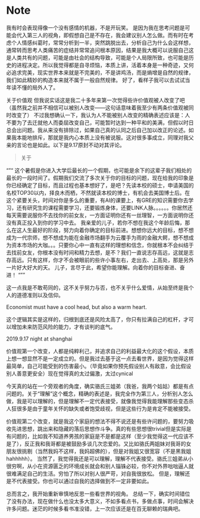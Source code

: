 # Note
我有时会表现得像一个没有感情的机器，不是开玩笑。
是因为我在思考问题是可能会代入第三人的视角，即假想自己是不存在，我会建议别人怎么做。而有时在考虑个人情感纠葛时，常常分析到一半，突然跳脱出去，分析自己为什么会这样想，通常转而思考人类痛苦的症结并常常追问根本原因，结果是我大概可以说服自己这是人类共有的问题，可能是由社会的结构导致，可能是个人局限所致，也可能是历史的进程决定。所以我觉得都是自寻烦恼，本质上讲，活着本身是一种奇迹，又何必追求完美，现实世界本来就是不完美的，不是讲鸡汤，而是熵增是自然的规律，我们如此精妙的构造本来就不属于一般自然规律。
好了，看样子我可以去试试当年读不懂的局外人了。

关于价值观
但我说实话这是我二十多年来第一次觉得些许价值观被人改变了吧（虽然我之前并不相信可以被别人改变——这句话意味着我至少有两条价值观被同时改变了）
不过我想确认一下，我认为人不能被别人改变的精确表述应该是：人不要为了去迁就他人而委屈改变自己，可能暂时达到一种平和的美满，但假以时日总会出问题。我从来没有排除过，如果自己真的认同之后自己加以改正的论述。如果我本能地排斥，那就是我内心本质上没有被说服。这对很多事成立，同理对我父亲的言论也是如此。以下是9.17原封不动对其评论。

>关于

“”“
这个暑假是你进入大学后最长的一个假期，也可能是余下的这辈子我们相处的最长的一段时间了。假期我们交流了多次关于你的目标的问题，现在给我的印象是你已经确定了目标，而且过程也基本想好了，是吧？先读本校的硕士，申请美国的名校TOP30以内，择良木而栖，不然就读本校的博士，有机会去美国博士后。在这个紧要关头，时间对你是多么的重要，有AI的课要上，有GRE的知识需要你去学习，还有研究生的课程需要学习，还要锻炼身体，还要LINK人脉。。。。。。你居然还每天需要说服你不去找你的前女友，一方面证明你还有一丝理智，一方面说明你还没有真正投入到你的学习中去。
我亲爱的儿子，若你不想在我这个年龄后悔，那么在这人生最好的阶段，努力向着你确定的目标前进。想想你远大的目标，想不想成为一代宗师，想不想成为能在金融市场翻手为云覆手为雨的金融大鳄，想不想成为资本市场的大咖。。。只要你心中一直有这样的理想和信念，你就根本不会纠结于去找前女友，你根本没有时间和精力去想，是不？我们一直说志存高远，这就是志存高远。只有这样，你才不会被眼前的些许小事左右，走出去、上高处，那是另外一片好大好大的天。
儿子，言尽于此，希望你能理解。向着你的目标奋进、奋进！
“””

这一点我是不敢苟同的，这不关乎努力与否，也不关乎什么爱情，从始至终是我个人的道德准则以及信仰。

Economist must have a cool head, but also a warm heart.

这个逻辑其实是这样的，归根到底还是风险太高了，你只有拉满自己的杠杆，才可以增加未来防范风险的能力，才有谈判的底气。

2019.9.17 night at shanghai 




价值观第一个改变，人都是纯粹利己，并追求自己的利益最大化的这个假设，本质上想一想显然不是一定成立的。但是我过去基于这一点去看世界，是因为觉得这样最简单，自己可能受到的伤害最小。（毕竟如果你预先假设别人有敌意，会比假设别人善意更安全）现在觉得真的太过偏激，太过cynical 

今天真的站在一个旁观者的角度，确实骆氏三姐弟（我爸，我两个姑姑）都是有点问题的。关于“理解”这个概念，精确的表述是，我完全作为第三人，分析别人怎么做，我是可以理解的，但是理解不一定代表接受，就像我觉得我能理解那些变态杀人狂很多是由于童年关怀的缺失或者饱受歧视，但是这些行为是肯定不能被接受。

价值观第二个改变，就是我这个家庭的想法不得不说还是有些许问题的，要努力吸收先进思想，跳出来和隐藏的落后思想作斗争。真的有些思想很trivial但是实际是有问题的，比如我不知道养男孩的家庭是不是都是这样（至少我觉得这一代应该不是了），反正我和我哥都是被鼓励多谈几次恋爱的。又比如骆氏两姐妹对我哥的女朋友很挑剔（当然我妈不这样，我妈超佛的），但是对我姐又很宽容（不是黑我姐hahhhhh）。
当然了，我觉得我还是可以理解，理解不代表接受。骆氏三姐弟从小很穷啊，从小在资源匮乏的环境成长就会和别人锱铢必较，你不对外界咄咄逼人就很难满足自己的生活。穷怕了所以对别人很严苛，对自我很放松。
但是，理解还是不代表接受。你也可以通过自我的选择做到不一定非要如此。

总而言之，我开始重新审慎地反思一些看世界的视角。
总结一下，确实时间错位了没有办法，现在做什么也没太多大意义，不如多看点书，多做点事，时间会解决许多问题。迷茫的时候多看书准没错，上一次应该还是在百无聊赖的瑞典吧。
